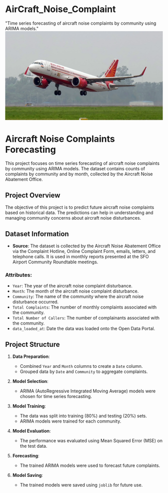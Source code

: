 # AirCraft_Noise_Complaint
"Time series forecasting of aircraft noise complaints by community using ARIMA models."
<img src="https://github.com/rpjinu/AirCraft_Noise_Complaint/blob/main/Air_India_airCraft.png" width="1200">

# Aircraft Noise Complaints Forecasting

This project focuses on time series forecasting of aircraft noise complaints by community using ARIMA models. The dataset contains counts of complaints by community and by month, collected by the Aircraft Noise Abatement Office.

## Project Overview

The objective of this project is to predict future aircraft noise complaints based on historical data. The predictions can help in understanding and managing community concerns about aircraft noise disturbances.

## Dataset Information

- **Source**: The dataset is collected by the Aircraft Noise Abatement Office via the Complaint Hotline, Online Complaint Form, emails, letters, and telephone calls. It is used in monthly reports presented at the SFO Airport Community Roundtable meetings.

### Attributes:
- `Year`: The year of the aircraft noise complaint disturbance.
- `Month`: The month of the aircraft noise complaint disturbance.
- `Community`: The name of the community where the aircraft noise disturbance occurred.
- `Total Complaints`: The number of monthly complaints associated with the community.
- `Total Number of Callers`: The number of complainants associated with the community.
- `data_loaded_at`: Date the data was loaded onto the Open Data Portal.

## Project Structure

1. **Data Preparation**: 
   - Combined `Year` and `Month` columns to create a `Date` column.
   - Grouped data by `Date` and `Community` to aggregate complaints.

2. **Model Selection**: 
   - ARIMA (AutoRegressive Integrated Moving Average) models were chosen for time series forecasting.

3. **Model Training**: 
   - The data was split into training (80%) and testing (20%) sets.
   - ARIMA models were trained for each community.

4. **Model Evaluation**: 
   - The performance was evaluated using Mean Squared Error (MSE) on the test data.

5. **Forecasting**: 
   - The trained ARIMA models were used to forecast future complaints.

6. **Model Saving**:
   - The trained models were saved using `joblib` for future use.


